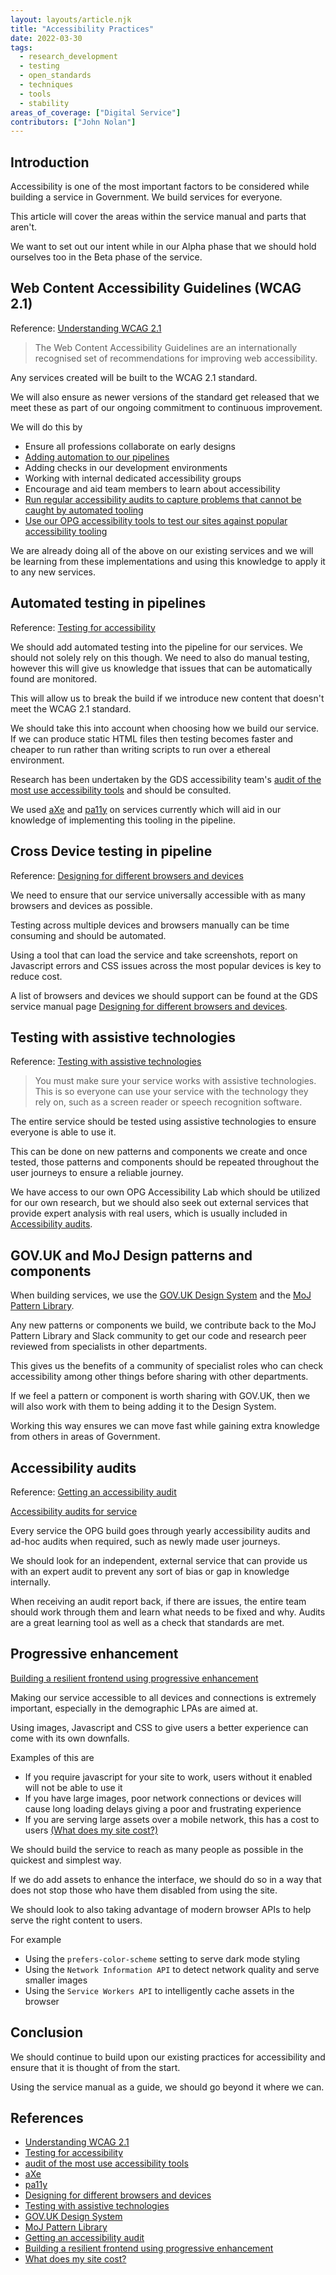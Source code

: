 ```yaml
---
layout: layouts/article.njk
title: "Accessibility Practices"
date: 2022-03-30
tags: 
  - research_development
  - testing
  - open_standards
  - techniques
  - tools
  - stability
areas_of_coverage: ["Digital Service"]
contributors: ["John Nolan"]
---
```


## Introduction

Accessibility is one of the most important factors to be considered while building a service in Government. We build services for everyone.

This article will cover the areas within the service manual and parts that aren't.

We want to set out our intent while in our Alpha phase that we should hold ourselves too in the Beta phase of the service.

## Web Content Accessibility Guidelines (WCAG 2.1)

Reference: [Understanding WCAG 2.1](https://www.gov.uk/service-manual/helping-people-to-use-your-service/understanding-wcag#wcag-design-principles)

> The Web Content Accessibility Guidelines are an internationally recognised set of recommendations for improving web accessibility.

Any services created will be built to the WCAG 2.1 standard.

We will also ensure as newer versions of the standard get released that we meet these as part of our ongoing commitment to continuous improvement.

We will do this by

* Ensure all professions collaborate on early designs
* [Adding automation to our pipelines](#automated-testing-in-pipelines)
* Adding checks in our development environments
* Working with internal dedicated accessibility groups
* Encourage and aid team members to learn about accessibility
* [Run regular accessibility audits to capture problems that cannot be caught by automated tooling](#accessibility-audits)
* [Use our OPG accessibility tools to test our sites against popular accessibility tooling](#testing-with-assistive-technologies)

We are already doing all of the above on our existing services and we will be learning from these implementations and using this knowledge to apply it to any new services.

## Automated testing in pipelines

Reference: [Testing for accessibility](https://www.gov.uk/service-manual/helping-people-to-use-your-service/testing-for-accessibility)

We should add automated testing into the pipeline for our services. We should not solely rely on this though. We need to also do manual testing, however this will give us knowledge that issues that can be automatically found are monitored.

This will allow us to break the build if we introduce new content that doesn't meet the WCAG 2.1 standard.

We should take this into account when choosing how we build our service. If we can produce static HTML files then testing becomes faster and cheaper to run rather than writing scripts to run over a ethereal environment.

Research has been undertaken by the GDS accessibility team's [audit of the most use accessibility tools](https://alphagov.github.io/accessibility-tool-audit/) and should be consulted.

We used [aXe](https://www.deque.com/axe/) and [pa11y](https://pa11y.org/) on services currently which will aid in our knowledge of implementing this tooling in the pipeline.

## Cross Device testing in pipeline

Reference: [Designing for different browsers and devices](https://www.gov.uk/service-manual/technology/designing-for-different-browsers-and-devices)

We need to ensure that our service universally accessible with as many browsers and devices as possible.

Testing across multiple devices and browsers manually can be time consuming and should be automated.

Using a tool that can load the service and take screenshots, report on Javascript errors and CSS issues across the most popular devices is key to reduce cost.

A list of browsers and devices we should support can be found at the GDS service manual page [Designing for different browsers and devices](https://www.gov.uk/service-manual/technology/designing-for-different-browsers-and-devices).

## Testing with assistive technologies

Reference: [Testing with assistive technologies](https://www.gov.uk/service-manual/technology/testing-with-assistive-technologies)

> You must make sure your service works with assistive technologies. This is so everyone can use your service with the technology they rely on, such as a screen reader or speech recognition software.

The entire service should be tested using assistive technologies to ensure everyone is able to use it.

This can be done on new patterns and components we create and once tested, those patterns and components should be repeated throughout the user journeys to ensure a reliable journey.

We have access to our own OPG Accessibility Lab which should be utilized for our own research, but we should also seek out external services that provide expert analysis with real users, which is usually included in [Accessibility audits](#accessibility-audits).

## GOV.UK and MoJ Design patterns and components

When building services, we use the [GOV.UK Design System](https://design-system.service.gov.uk/) and the [MoJ Pattern Library](https://design-patterns.service.justice.gov.uk/).

Any new patterns or components we build, we contribute back to the MoJ Pattern Library and Slack community to get our code and research peer reviewed from specialists in other departments.

This gives us the benefits of a community of specialist roles who can check accessibility among other things before sharing with other departments.

If we feel a pattern or component is worth sharing with GOV.UK, then we will also work with them to being adding it to the Design System.

Working this way ensures we can move fast while gaining extra knowledge from others in areas of Government.

## Accessibility audits

Reference: [Getting an accessibility audit](https://www.gov.uk/service-manual/helping-people-to-use-your-service/getting-an-accessibility-audit)

[Accessibility audits for service](https://www.gov.uk/service-manual/helping-people-to-use-your-service/getting-an-accessibility-audit)

Every service the OPG build goes through yearly accessibility audits and ad-hoc audits when required, such as newly made user journeys.

We should look for an independent, external service that can provide us with an expert audit to prevent any sort of bias or gap in knowledge internally.

When receiving an audit report back, if there are issues, the entire team should work through them and learn what needs to be fixed and why. Audits are a great learning tool as well as a check that standards are met.

## Progressive enhancement

[Building a resilient frontend using progressive enhancement](https://www.gov.uk/service-manual/technology/using-progressive-enhancement)

Making our service accessible to all devices and connections is extremely important, especially in the demographic LPAs are aimed at.

Using images, Javascript and CSS to give users a better experience can come with its own downfalls.

Examples of this are

* If you require javascript for your site to work, users without it enabled will not be able to use it
* If you have large images, poor network connections or devices will cause long loading delays giving a poor and frustrating experience
* If you are serving large assets over a mobile network, this has a cost to users [(What does my site cost?)](https://whatdoesmysitecost.com/)

We should build the service to reach as many people as possible in the quickest and simplest way.

If we do add assets to enhance the interface, we should do so in a way that does not stop those who have them disabled from using the site.

We should look to also taking advantage of modern browser APIs to help serve the right content to users.

For example

* Using the `prefers-color-scheme` setting to serve dark mode styling
* Using the `Network Information API` to detect network quality and serve smaller images
* Using the `Service Workers API` to intelligently cache assets in the browser

## Conclusion

We should continue to build upon our existing practices for accessibility and ensure that it is thought of from the start.

Using the service manual as a guide, we should go beyond it where we can.

## References

* [Understanding WCAG 2.1](https://www.gov.uk/service-manual/helping-people-to-use-your-service/understanding-wcag#wcag-design-principles)
* [Testing for accessibility](https://www.gov.uk/service-manual/helping-people-to-use-your-service/testing-for-accessibility)
* [audit of the most use accessibility tools](https://alphagov.github.io/accessibility-tool-audit/)
* [aXe](https://www.deque.com/axe/)
* [pa11y](https://pa11y.org/)
* [Designing for different browsers and devices](https://www.gov.uk/service-manual/technology/designing-for-different-browsers-and-devices)
* [Testing with assistive technologies](https://www.gov.uk/service-manual/technology/testing-with-assistive-technologies)
* [GOV.UK Design System](https://design-system.service.gov.uk/)
* [MoJ Pattern Library](https://design-patterns.service.justice.gov.uk/)
* [Getting an accessibility audit](https://www.gov.uk/service-manual/helping-people-to-use-your-service/getting-an-accessibility-audit)
* [Building a resilient frontend using progressive enhancement](https://www.gov.uk/service-manual/technology/using-progressive-enhancement)
* [What does my site cost?](https://whatdoesmysitecost.com/)
